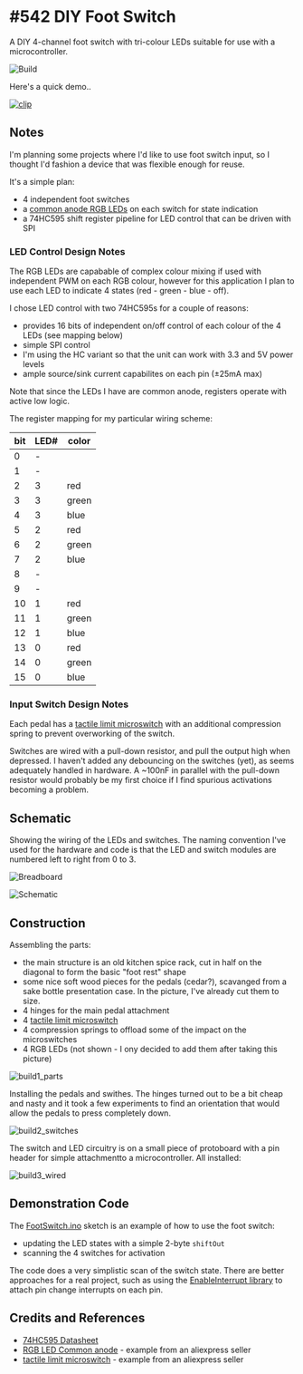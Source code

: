 # #542 DIY Foot Switch

A DIY 4-channel foot switch with tri-colour LEDs suitable for use with a microcontroller.

![Build](./assets/FootSwitch_build.jpg?raw=true)

Here's a quick demo..

[![clip](https://img.youtube.com/vi/nQe6RSQvpHc/0.jpg)](https://www.youtube.com/watch?v=nQe6RSQvpHc)

## Notes

I'm planning some projects where I'd like to use foot switch input, so I thought I'd fashion
a device that was flexible enough for reuse.

It's a simple plan:

* 4 independent foot switches
* a [common anode RGB LEDs](https://www.aliexpress.com/item/1895398667.html) on each switch for state indication
* a 74HC595 shift register pipeline for LED control that can be driven with SPI

### LED Control Design Notes

The RGB LEDs are capabable of complex colour mixing if used with independent PWM on each RGB colour,
however for this application I plan to use each LED to indicate 4 states (red - green - blue - off).

I chose LED control with two 74HC595s for a couple of reasons:

* provides 16 bits of independent on/off control of each colour of the 4 LEDs (see mapping below)
* simple SPI control
* I'm using the HC variant so that the unit can work with 3.3 and 5V power levels
* ample source/sink current capabilites on each pin (±25mA max)

Note that since the LEDs I have are common anode, registers operate with active low logic.

The register mapping for my particular wiring scheme:

| bit | LED# | color |
|-----|------|-------|
|  0  | -    |       |
|  1  | -    |       |
|  2  | 3    | red   |
|  3  | 3    | green |
|  4  | 3    | blue  |
|  5  | 2    | red   |
|  6  | 2    | green |
|  7  | 2    | blue  |
|  8  | -    |       |
|  9  | -    |       |
| 10  | 1    | red   |
| 11  | 1    | green |
| 12  | 1    | blue  |
| 13  | 0    | red   |
| 14  | 0    | green |
| 15  | 0    | blue  |

### Input Switch Design Notes

Each pedal has a [tactile limit microswitch](https://www.aliexpress.com/item/32982784418.html)
with an additional compression spring to prevent overworking of the switch.

Switches are wired with a pull-down resistor, and pull the output high when depressed.
I haven't added any debouncing on the switches (yet), as seems adequately handled in hardware.
A ~100nF in parallel with the pull-down resistor would probably be my first choice if I find
spurious activations becoming a problem.

## Schematic

Showing the wiring of the LEDs and switches. The naming convention I've used for the hardware and code
is that the LED and switch modules are numbered left to right from 0 to 3.

![Breadboard](./assets/FootSwitch_bb.jpg?raw=true)

![Schematic](./assets/FootSwitch_schematic.jpg?raw=true)

## Construction

Assembling the parts:

* the main structure is an old kitchen spice rack, cut in half on the diagonal to form the basic "foot rest" shape
* some nice soft wood pieces for the pedals (cedar?), scavanged from a sake bottle presentation case. In the picture, I've already cut them to size.
* 4 hinges for the main pedal attachment
* 4 [tactile limit microswitch](https://www.aliexpress.com/item/32982784418.html)
* 4 compression springs to offload some of the impact on the microswitches
* 4 RGB LEDs (not shown - I ony decided to add them after taking this picture)

![build1_parts](./assets/build1_parts.jpg?raw=true)

Installing the pedals and swithes. The hinges turned out to be a bit cheap and nasty and it took a few experiments to find an orientation that would allow the pedals
to press completely down.

![build2_switches](./assets/build2_switches.jpg?raw=true)

The switch and LED circuitry is on a small piece of protoboard with a pin header for simple attachmentto a microcontroller.
All installed:

![build3_wired](./assets/build3_wired.jpg?raw=true)

## Demonstration Code

The [FootSwitch.ino](./FootSwitch.ino) sketch is an example of how to use the foot switch:

* updating the LED states with a simple 2-byte `shiftOut`
* scanning the 4 switches for activation

The code does a very simplistic scan of the switch state.
There are better approaches for a real project, such as
using the [EnableInterrupt library](https://github.com/GreyGnome/EnableInterrupt) to attach pin change interrupts on each pin.

## Credits and References

* [74HC595 Datasheet](https://www.futurlec.com/74HC/74HC595.shtml)
* [RGB LED Common anode](https://www.aliexpress.com/item/1895398667.html) - example from an aliexpress seller
* [tactile limit microswitch](https://www.aliexpress.com/item/32982784418.html) - example from an aliexpress seller
